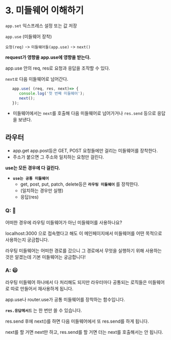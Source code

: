 # 3. 미들웨어 이해하기

`app.set` 익스프레스 설정 또는 값 저장

`app.use` (미들웨어 장착)

`요청(req)` -> `미들웨어들(app.use)` -> `next()`

__request가 영향을 app.use에 영향을 받는다.__

app.use 안의 req, res로 요청과 응답을 조작할 수 있다.

`next로` 다음 미들웨어로 넘어간다.

```javascript
   app.use( (req, res, next)=> {
      console.log('첫 번째 미들웨어');
      next();
   });
```

- 미들웨어에서는 `next`를 호출해 다음 미들웨어로 넘어가거나 `res.send` 등으로 응답을 보낸다.

## 라우터
- app.get app.post등은 GET, POST 요청들에만 걸리는 미들웨어를 장착한다.
- 주소가 붙으면 그 주소와 일치하는 요청만 걸린다.

__use는 모든 경우에 다 걸린다.__

- **`use는 공통 미들웨어`**
  - get, post, put, patch, delete등은 **`라우팅 미들웨어`** 를 장착한다.
  - (일치하는 경우만 실행)
  - 응답(res)

### Q: 🤔
어떠한 경우에 라우팅 미들웨어가 아닌 미들웨어를 사용하나요?

localhost:3000 으로 접속했다고 해도 이 메인페이지에서 미들웨어를 어떤 목적으로 사용하는지 궁금합니다.

라우팅 미들웨어는 어떠한 경로를 갔으니 그 경로에서 무엇을 실행하기 위해 사용하는 것은 알겠는데 기본 미들웨어는 궁금합니다!

### A: 😃
라우팅 미들웨어 하나에서 다 처리해도 되지만 라우터마다 공통되는 로직들은 미들웨어로 따로 만들어서 재사용하게 됩니다. 

app.use나 router.use가 공통 미들웨어를 장착하는 함수입니다.

**`res.응답메서드`** 는 한 번만 쓸 수 있습니다.

res.send 후에 next()를 하면 다음 미들웨어에서 또 res.send를 하게 됩니다. 

next를 할 거면 next만 하고, res.send를 할 거면 더는 next를 호출해서는 안 됩니다.
